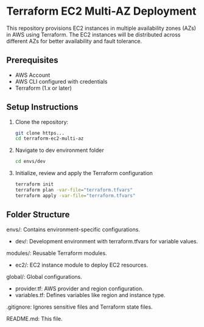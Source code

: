 # Terraform EC2 Multi-AZ Deployment

This repository provisions EC2 instances in multiple availability zones (AZs) in AWS using Terraform. The EC2 instances will be distributed across different AZs for better availability and fault tolerance.

## Prerequisites

- AWS Account
- AWS CLI configured with credentials
- Terraform (1.x or later)

## Setup Instructions

1. Clone the repository:
   ```bash
   git clone https...
   cd terraform-ec2-multi-az


2. Navigate to dev environment folder
    ```bash
    cd envs/dev

3. Initialize, review and apply the Terraform configuration
    ```bash
    terraform init
    terraform plan -var-file="terraform.tfvars"
    terraform apply -var-file="terraform.tfvars"

## Folder Structure
envs/: Contains environment-specific configurations.
- dev/: Development environment with terraform.tfvars for variable values.

modules/: Reusable Terraform modules.
- ec2/: EC2 instance module to deploy EC2 resources.

global/: Global configurations.
- provider.tf: AWS provider and region configuration.
- variables.tf: Defines variables like region and instance type.

.gitignore: Ignores sensitive files and Terraform state files.

README.md: This file.